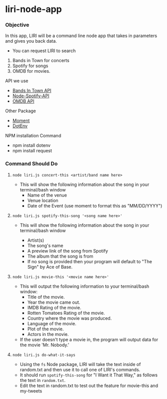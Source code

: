 # liri-node-app

### Objective
In this app, LIRI will be a command line node app that takes in parameters and gives you back data.
- You can request LIRI to search 
1. Bands in Town for concerts
2. Spotify for songs
3. OMDB for movies.

API we use
   * [Bands In Town API](http://www.artists.bandsintown.com/bandsintown-api)
   * [Node-Spotify-API](https://www.npmjs.com/package/node-spotify-api)
   * [OMDB API](http://www.omdbapi.com) 

Other Package   
   * [Moment](https://www.npmjs.com/package/moment)
   * [DotEnv](https://www.npmjs.com/package/dotenv)

NPM installation Command

   *  npm install dotenv
   *  npm install request
   
### Command Should Do
1. `node liri.js concert-this <artist/band name here>`
    * This will show the following information about the song in your terminal/bash window
        * Name of the venue
        * Venue location
        * Date of the Event (use moment to format this as "MM/DD/YYYY")

2. `node liri.js spotify-this-song '<song name here>'`
    * This will show the following information about the song in your terminal/bash window

        * Artist(s)
        * The song's name
        * A preview link of the song from Spotify
        * The album that the song is from
        * If no song is provided then your program will default to "The Sign" by Ace of Base.

3. `node liri.js movie-this '<movie name here>'`
    * This will output the following information to your terminal/bash window:
       * Title of the movie.
       * Year the movie came out.
       * IMDB Rating of the movie.
       * Rotten Tomatoes Rating of the movie.
       * Country where the movie was produced.
       * Language of the movie.
       * Plot of the movie.
       * Actors in the movie.
    * If the user doesn't type a movie in, the program will output data for the movie 'Mr. Nobody.'

4. `node liri.js do-what-it-says`

   * Using the `fs` Node package, LIRI will take the text inside of random.txt and then use it to call one of LIRI's commands.
   * It should run `spotify-this-song` for "I Want it That Way," as follows the text in `random.txt`.
   * Edit the text in random.txt to test out the feature for movie-this and my-tweets







